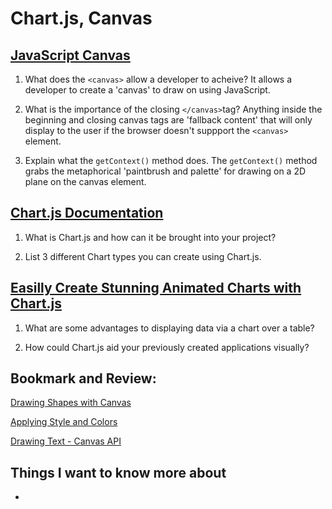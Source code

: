 # Chart.js, Canvas


## [JavaScript Canvas](https://www.javascripttutorial.net/web-apis/javascript-canvas/)


1. What does the `<canvas>` allow a developer to acheive?
It allows a developer to create a 'canvas' to draw on using JavaScript.

2. What is the importance of the closing `</canvas>`tag?
Anything inside the beginning and closing canvas tags are 'fallback content' that will only display to the user if the browser doesn't suppport the `<canvas>` element.

3. Explain what the `getContext()` method does.
The `getContext()` method grabs the metaphorical 'paintbrush and palette' for drawing on a 2D plane on the canvas element.

## [Chart.js Documentation](http://www.chartjs.org/docs/)

1. What is Chart.js and how can it be brought into your project?

2. List 3 different Chart types you can create using Chart.js.

## [Easilly Create Stunning Animated Charts with Chart.js](https://www.webdesignerdepot.com/2013/11/easily-create-stunning-animated-charts-with-chart-js/)

1. What are some advantages to displaying data via a chart over a table?

2. How could Chart.js aid your previously created applications visually?

## Bookmark and Review:

[Drawing Shapes with Canvas](https://developer.mozilla.org/en-US/docs/Web/API/Canvas_API/Tutorial/Drawing_shapes)

[Applying Style and Colors](https://developer.mozilla.org/en-US/docs/Web/API/Canvas_API/Tutorial/Applying_styles_and_colors)

[Drawing Text - Canvas API](https://developer.mozilla.org/en-US/docs/Web/API/Canvas_API/Tutorial/Drawing_text)

## Things I want to know more about

- 
